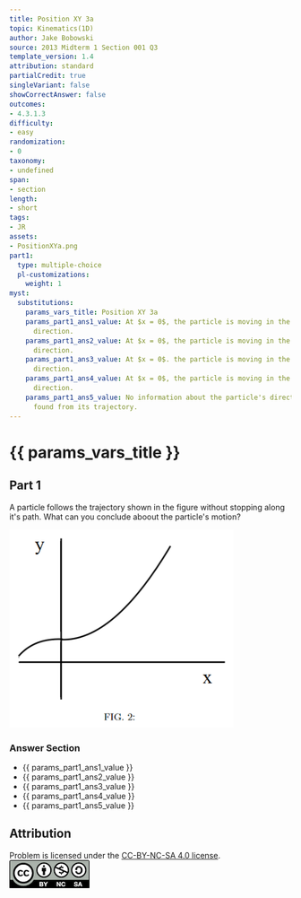 ```yaml
---
title: Position XY 3a
topic: Kinematics(1D)
author: Jake Bobowski
source: 2013 Midterm 1 Section 001 Q3
template_version: 1.4
attribution: standard
partialCredit: true
singleVariant: false
showCorrectAnswer: false
outcomes:
- 4.3.1.3
difficulty:
- easy
randomization:
- 0
taxonomy:
- undefined
span:
- section
length:
- short
tags:
- JR
assets:
- PositionXYa.png
part1:
  type: multiple-choice
  pl-customizations:
    weight: 1
myst:
  substitutions:
    params_vars_title: Position XY 3a
    params_part1_ans1_value: At $x = 0$, the particle is moving in the $\hat{\imath}$
      direction.
    params_part1_ans2_value: At $x = 0$, the particle is moving in the $-\hat{\imath}$
      direction.
    params_part1_ans3_value: At $x = 0$. the particle is moving in the $\hat{\jmath}$
      direction.
    params_part1_ans4_value: At $x = 0$, the particle is moving in the $-\hat{\jmath}$
      direction.
    params_part1_ans5_value: No information about the particle's direction can be
      found from its trajectory.
---
```

# {{ params_vars_title }}

## Part 1

A particle follows the trajectory shown in the figure without stopping along it's path. What can you conclude aboout the particle's motion?

<img src="PositionXYa.png" width=400 alt="An image showing a particle's trajectory on a cartesian plane (x versus y). For negative x-coordinates, the particle follows a concave down trajectory with positive y-coordinates. At the y-axis, the particles trajectory is parallel to the x-axis. For positive x-coordinates, the particle follows a concave up trajectory with positive y-coordinates.">

### Answer Section

- {{ params_part1_ans1_value }}
- {{ params_part1_ans2_value }}
- {{ params_part1_ans3_value }}
- {{ params_part1_ans4_value }}
- {{ params_part1_ans5_value }}

## Attribution

Problem is licensed under the [CC-BY-NC-SA 4.0 license](https://creativecommons.org/licenses/by-nc-sa/4.0/).<br> ![The Creative Commons 4.0 license requiring attribution-BY, non-commercial-NC, and share-alike-SA license.](https://raw.githubusercontent.com/firasm/bits/master/by-nc-sa.png)